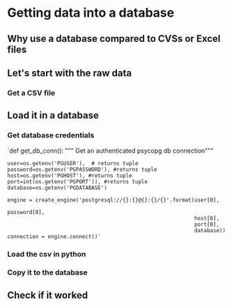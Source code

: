 # Getting data into a database

## Why use a database compared to CVSs or Excel files

## Let's start with the raw data

### Get a CSV file

## Load it in a database

### Get database credentials

`def get_db_conn():
    """ Get an authenticated psycopg db connection"""
    
    user=os.getenv('PGUSER'),  # returns tuple
    password=os.getenv('PGPASSWORD'), #returns tuple
    host=os.getenv('PGHOST'), #returns tuple
    port=int(os.getenv('PGPORT')), #returns tuple
    database=os.getenv('PGDATABASE')
    
    engine = create_engine('postgresql://{}:{}@{}:{}/{}'.format(user[0], 
                                                                password[0], 
                                                                host[0], 
                                                                port[0], 
                                                                database))
    connection = engine.connect()`
    
    
    

### Load the csv in python

### Copy it to the database

## Check if it worked
